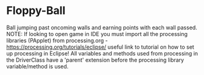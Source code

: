 # Floppy-Ball
Ball jumping past oncoming walls and earning points with each wall passed.
NOTE: If looking to open game in IDE you must import all the processing libraries (PApplet) from processing.org - https://processing.org/tutorials/eclipse/ useful link to tutorial on how to set up processing in Eclipse!
All variables and methods used from processing in the DriverClass have a 'parent' extension before the processing library variable/method is used.
